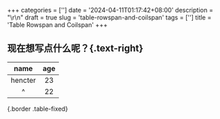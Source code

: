+++
categories = ['']
date = '2024-04-11T01:17:42+08:00'
description = "\r\n"
draft = true
slug = 'table-rowspan-and-coilspan'
tags = ['']
title = 'Table Rowspan and Coilspan'
+++

## 现在想写点什么呢？{.text-right}

| name | age |
|:---:|:---:|
| hencter | 23 |
|  ^ | 22 |
{.border .table-fixed}

